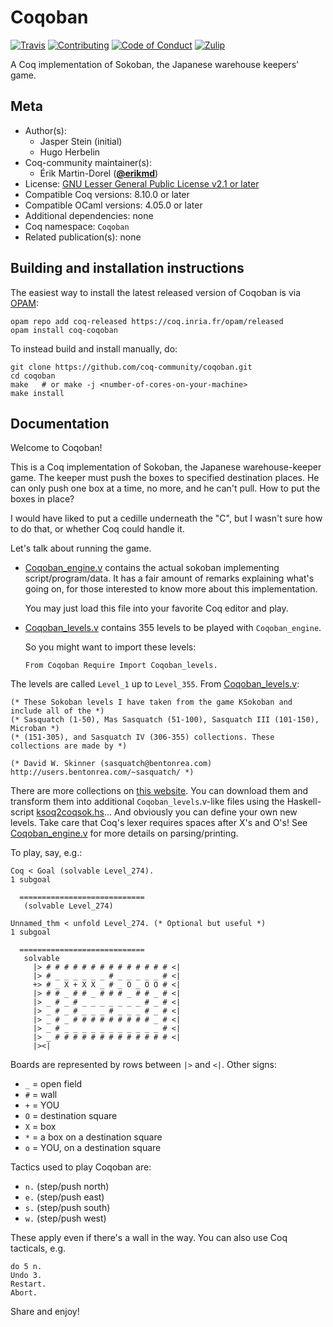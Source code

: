 # Coqoban

[![Travis][travis-shield]][travis-link]
[![Contributing][contributing-shield]][contributing-link]
[![Code of Conduct][conduct-shield]][conduct-link]
[![Zulip][zulip-shield]][zulip-link]

[travis-shield]: https://travis-ci.com/coq-community/coqoban.svg?branch=master
[travis-link]: https://travis-ci.com/coq-community/coqoban/builds

[contributing-shield]: https://img.shields.io/badge/contributions-welcome-%23f7931e.svg
[contributing-link]: https://github.com/coq-community/manifesto/blob/master/CONTRIBUTING.md

[conduct-shield]: https://img.shields.io/badge/%E2%9D%A4-code%20of%20conduct-%23f15a24.svg
[conduct-link]: https://github.com/coq-community/manifesto/blob/master/CODE_OF_CONDUCT.md

[zulip-shield]: https://img.shields.io/badge/chat-on%20zulip-%23c1272d.svg
[zulip-link]: https://coq.zulipchat.com/#narrow/stream/237663-coq-community-devs.20.26.20users



A Coq implementation of Sokoban, the Japanese warehouse keepers'
game.

## Meta

- Author(s):
  - Jasper Stein (initial)
  - Hugo Herbelin
- Coq-community maintainer(s):
  - Érik Martin-Dorel ([**@erikmd**](https://github.com/erikmd))
- License: [GNU Lesser General Public License v2.1 or later](LICENSE)
- Compatible Coq versions: 8.10.0 or later
- Compatible OCaml versions: 4.05.0 or later
- Additional dependencies: none
- Coq namespace: `Coqoban`
- Related publication(s): none

## Building and installation instructions

The easiest way to install the latest released version of Coqoban
is via [OPAM](https://opam.ocaml.org/doc/Install.html):

```shell
opam repo add coq-released https://coq.inria.fr/opam/released
opam install coq-coqoban
```

To instead build and install manually, do:

``` shell
git clone https://github.com/coq-community/coqoban.git
cd coqoban
make   # or make -j <number-of-cores-on-your-machine> 
make install
```


## Documentation

Welcome to Coqoban!

This is a Coq implementation of Sokoban, the Japanese
warehouse-keeper game.  The keeper must push the boxes to specified
destination places. He can only push one box at a time, no more, and
he can't pull. How to put the boxes in place?

I would have liked to put a cedille underneath the "C", but I
wasn't sure how to do that, or whether Coq could handle it.

Let's talk about running the game.

* [Coqoban\_engine.v](Coqoban_engine.v) contains the actual sokoban
    implementing script/program/data. It has a fair amount of
    remarks explaining what's going on, for those interested to know
    more about this implementation.

    You may just load this file into your favorite Coq editor and play.

* [Coqoban\_levels.v](Coqoban_levels.v) contains 355 levels to be
    played with `Coqoban_engine`.

    So you might want to import these levels:

    ```coq
    From Coqoban Require Import Coqoban_levels.
    ```

The levels are called `Level_1` up to `Level_355`. From
[Coqoban\_levels.v](Coqoban_levels.v):

```coq
(* These Sokoban levels I have taken from the game KSokoban and include all of the *)
(* Sasquatch (1-50), Mas Sasquatch (51-100), Sasquatch III (101-150), Microban *)
(* (151-305), and Sasquatch IV (306-355) collections. These collections are made by *)

(* David W. Skinner (sasquatch@bentonrea.com) http://users.bentonrea.com/~sasquatch/ *)
```

There are more collections on [this website](http://www.abelmartin.com/rj/sokobanJS/Skinner/David%20W.%20Skinner%20-%20Sokoban.htm).
You can download them and transform them into additional `Coqoban_levels`.v-like files using the Haskell-script [ksoq2coqsok.hs](ksoq2coqsok.hs)...
And obviously you can define your own new levels.
Take care that Coq's lexer requires spaces after X's and O's!
See [Coqoban\_engine.v](Coqoban_engine.v) for more details on parsing/printing.

To play, say, e.g.:

```coq
Coq < Goal (solvable Level_274).
1 subgoal

  ============================
   (solvable Level_274)

Unnamed_thm < unfold Level_274. (* Optional but useful *)
1 subgoal

  ============================
   solvable
     |> # # # # # # # # # # # # # # <|
     |> # _ _ _ _ _ _ # _ _ _ _ _ # <|
     +> # _ X + X X _ # _ O _ O O # <|
     |> # # _ # # _ # # # _ # # _ # <|
     |> _ # _ # _ _ _ _ _ _ _ # _ # <|
     |> _ # _ # _ _ _ # _ _ _ # _ # <|
     |> _ # _ # # # # # # # # # _ # <|
     |> _ # _ _ _ _ _ _ _ _ _ _ _ # <|
     |> _ # # # # # # # # # # # # # <|
     |><|
```
     
Boards are represented by rows between `|>` and `<|`. Other signs:

* `_` = open field
* `#` = wall
* `+` = YOU
* `O` = destination square
* `X` = box
* `*` = a box on a destination square
* `o` = YOU, on a destination square

Tactics used to play Coqoban are:
* `n.` (step/push north)
* `e.` (step/push east)
* `s.` (step/push south)
* `w.` (step/push west)

These apply even if there's a wall in the way. You can also use Coq
tacticals, e.g.

```coq
do 5 n.
Undo 3.
Restart.
Abort.
```

Share and enjoy!

